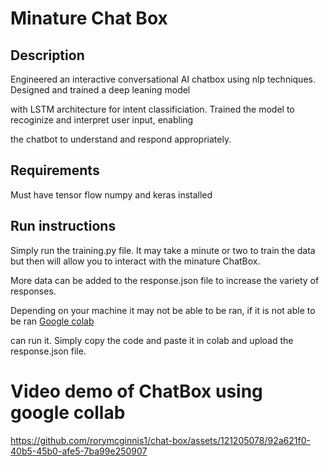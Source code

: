 # Minature Chat Box

## Description

Engineered an interactive conversational AI chatbox using nlp techniques. Designed and trained a deep leaning model 

with LSTM architecture for intent classificiation. Trained the model to recoginize and interpret user input, enabling 

the chatbot to understand and respond appropriately.

## Requirements

Must have tensor flow numpy and keras installed

## Run instructions

Simply run the training.py file. It may take a minute or two to train the data but then will allow you to interact with the minature ChatBox. 

More data can be added to the response.json file to increase the variety of responses.

Depending on your machine it may not be able to be ran, if it is not able to be ran [Google colab](https://colab.research.google.com) 

can run it. Simply copy the code and paste it in colab and upload the response.json file.

# Video demo of ChatBox using google collab



https://github.com/rorymcginnis1/chat-box/assets/121205078/92a621f0-40b5-45b0-afe5-7ba99e250907

